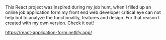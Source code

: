 This React project was inspired during my job hunt, when I filled up an online job application form my front end web developer critical eye can not help but to analyze the functionality, features and design. For that reason I created with my own version. Check it out!

https://react-application-form.netlify.app/
